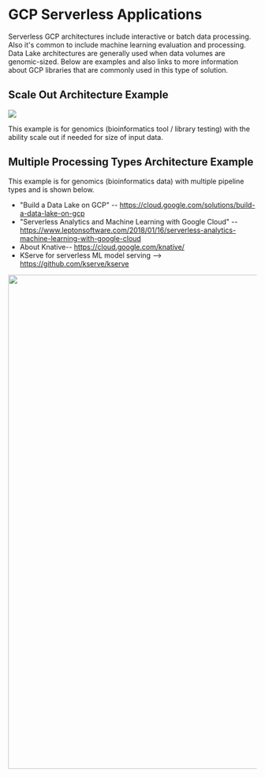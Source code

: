 # GCP Serverless Applications

Serverless GCP architectures include interactive or batch data processing.  Also it's common to include machine learning evaluation and processing. Data Lake architectures are generally used when data volumes are genomic-sized.  Below are examples and also links to more information about GCP libraries that are commonly used in this type of solution.

## Scale Out Architecture Example

<img src="https://github.com/lynnlangit/gcp-for-bioinformatics/blob/master/images/gcp-funtctions-tools-test.png" widt=600>

This example is for genomics (bioinformatics tool / library testing) with the ability scale out if needed for size of input data.

## Multiple Processing Types Architecture Example 

This example is for genomics (bioinformatics data) with multiple pipeline types and is shown below.  

- "Build a Data Lake on GCP" -- https://cloud.google.com/solutions/build-a-data-lake-on-gcp 
- "Serverless Analytics and Machine Learning with Google Cloud" -- https://www.leptonsoftware.com/2018/01/16/serverless-analytics-machine-learning-with-google-cloud
- About Knative-- https://cloud.google.com/knative/ 
- KServe for serverless ML model serving --> https://github.com/kserve/kserve

<img src="https://github.com/lynnlangit/gcp-for-bioinformatics/blob/master/images/batch-pipelines.png" width=1000>
